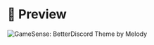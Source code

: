 # 📸 Preview
![GameSense: BetterDiscord Theme by Melody](https://cdn.discordapp.com/attachments/1109815906072285244/1110925496243474462/image.png)
